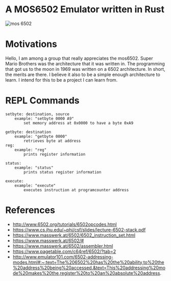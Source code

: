 # A MOS6502 Emulator written in Rust
![mos 6502](https://upload.wikimedia.org/wikipedia/commons/4/49/MOS_6502AD_4585_top.jpg)

# Motivations
Hello, I am among a group that really appreciates the mos6502. Super Mario Brothers was the architecture that it was written in.
The programming that got us to the moon in 1969 was written on a 6502 architecture. In short, the merits are there. I believe it also
to be a simple enough architecture to learn. I intend for this to be a project I can learn from.


# REPL Commands

    setbyte: destination, source
	    example: "setbyte 0000 A9"
		    set memory address at 0x0000 to have a byte 0xA9
	
	getbyte: destination
		example: "getbyte 0000"
			retrieves byte at address
	reg:
		example: "reg"
			prints register information
			
	status:
		example: "status"
			prints status register information
	
	execute:
		example: "execute"
			executes instruction at programcounter address
	


# References
* http://www.6502.org/tutorials/6502opcodes.html
* https://www.cs.jhu.edu/~phi/csf/slides/lecture-6502-stack.pdf
* https://www.masswerk.at/6502/6502_instruction_set.html
* https://www.masswerk.at/6502/#
* https://www.masswerk.at/6502/assembler.html
* https://www.pagetable.com/c64ref/6502/?tab=2
* http://www.emulator101.com/6502-addressing-modes.html#:~:text=The%206502%20has%20the%20ability,to%20the%20address%20being%20accessed.&text=This%20addressing%20mode%20makes%20the,register%20to%20an%20absolute%20address.
    
